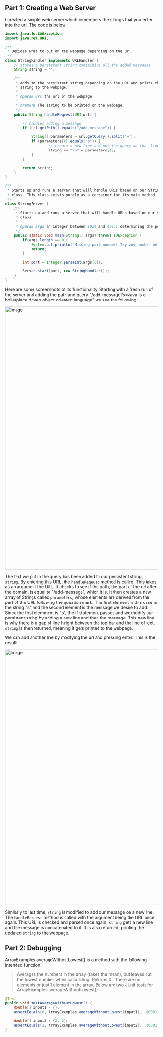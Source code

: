 ## Part 1: Creating a Web Server
I created a simple web server which remembers the strings that you enter into the url. The code is below:

```java
import java.io.IOException;
import java.net.URI;

/**
 * Decides what to put on the webpage depending on the url.
 */
class StringHandler implements URLHandler {
    // stores a persistent string containing all the added messages
    String string = "";

    /**
     * Adds to the persistent string depending on the URL and prints that
     * string to the webpage.
     * 
     * @param url the url of the webpage.
     * 
     * @return The string to be printed on the webpage.
     */
    public String handleRequest(URI url) {
        
        // handles adding a message
        if (url.getPath().equals("/add-message")) {

            String[] parameters = url.getQuery().split("=");
            if (parameters[0].equals("s")) {
                    // create a new line and put the query on that line
                    string += "\n" + parameters[1];
            }
        }

        return string;
    }
}

/**
 * Starts up and runs a server that will handle URLs based on our StringHandler
 * class. This class exists purely as a container for its main method.
 */
class StringServer {
    /**
     * Starts up and runs a server that will handle URLs based on our StringHandler
     * class. 
     * 
     * @param args an integer between 1024 and 49151 determining the port number.
     */
    public static void main(String[] args) throws IOException {
        if(args.length == 0){
            System.out.println("Missing port number! Try any number between 1024 to 49151");
            return;
        }

        int port = Integer.parseInt(args[0]);

        Server.start(port, new StringHandler());
    }
}
```

Here are some screenshots of its functionality. Starting with a fresh run of the server and adding the path and query "/add-message?s=Java is a boilerplace driven object oriented language" we see the following:

<img width="867" alt="image" src="https://user-images.githubusercontent.com/26509702/215205519-75edaa2b-c58b-4167-a8e7-64f7baeb2cb8.png">

The text we put in the query has been added to our persistent string, `string`. By entering this URL, the `handleReqeust` method is called. This takes as an argument the URL. It checks to see if the path, the part of the url after the domain, is equal to "/add-message", which it is. It then creates a new array of Strings called `parameters`, whose elements are derived from the part of the URL following the question mark. The first element in this case is the string "s" and the second element is the message we desire to add. Since the first elemment is "s", the if statement passes and we modify our persistent string by adding a new line and then the message. This new line is why there is a gap of line height between the top bar and the line of text. `string` is then returned, meaning it gets printed to the webpage.

We can add another line by modfying the url and pressing enter. This is the result:

<img width="843" alt="image" src="https://user-images.githubusercontent.com/26509702/215207291-571b73c4-b3a4-4292-99c7-1027c53c0e43.png">

Similarly to last time, `string` is modified to add our message on a new line. The `handleRequest` method is called with the argument being the URL once again. This URL is checked and parsed once again. `string` gets a new line and the message is concatenated to it. It is also returned, printing the updated `string` to the webpage.

## Part 2: Debugging
ArrayExamples.averageWithoutLowest() is a method with the following intended function:
>Averages the numbers in the array (takes the mean), but leaves out the lowest number when calculating. Returns 0 if there are no elements or just 1 element in the array. 
Below are two JUnit tests for ArrayExamples.averageWithoutLowest(). 
```java
@Test 
public void testAverageWithoutLowest() {
    double[] input1 = {};
    assertEquals(0, ArrayExamples.averageWithoutLowest(input1), .00001);

    double[] input2 = {2, 2};
    assertEquals(2, ArrayExamples.averageWithoutLowest(input2), .00001);
}
```


